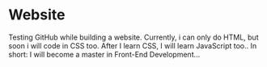 # Website
 Testing GitHub while building a website.
 Currently, i can only do HTML, but soon i will code in CSS too.
 After I learn CSS, I will learn JavaScript too..
In short: I will become a master in Front-End Development...